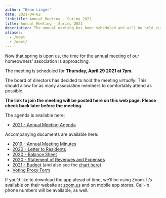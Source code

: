 ```yaml
---
author: "Benn Linger"
date: 2021-04-02
linktitle: Annual Meeting - Spring 2021
title: Annual Meeting - Spring 2021
description: The annual meeting has been scheduled and will be held virtually.
aliases:
  - /meet
  - /meet/
---
```


Now that spring is upon us, the time for the annual meeting of our homeowners’ association is approaching.

The meeting is scheduled for **Thursday, April 29 2021 at 7pm**.

The board of directors has decided to hold the meeting *virtually*. This should allow for as many association members to comfortably attend as possible.

**The link to join the meeting will be posted here on this web page. Please check back later before the meeting.**

The agenda is available here:

 * [2021 - Annual Meeting Agenda](https://storage.googleapis.com/prestley-heights-townhomes/annual-meeting-agenda-2021.pdf)

Accompanying documents are available here:

 * [2019 - Annual Meeting Minutes](https://storage.googleapis.com/prestley-heights-townhomes/annual-meeting-minutes-2019.pdf)
 * [2020 - Letter to Residents](https://storage.googleapis.com/prestley-heights-townhomes/letter-to-residents-2020.pdf)
 * [2020 - Balance Sheet](https://storage.googleapis.com/prestley-heights-townhomes/balance-sheet-2020.pdf)
 * [2020 - Statement of Revenues and Expenses](https://storage.googleapis.com/prestley-heights-townhomes/statement-of-revenues-and-expenses-2020.pdf)
 * [2021 - Budget](https://storage.googleapis.com/prestley-heights-townhomes/budget-2021-final.pdf) (and also see the [chart here](../budget-2021-chart/))
 * [Voting Proxy Form](https://storage.googleapis.com/prestley-heights-townhomes/voting-proxy-form.pdf)

If you’d like to download the app ahead of time, we’ll be using Zoom. It’s available on their website at [zoom.us](http://zoom.us) and on mobile app stores. Call-in phone numbers will be available, as well.
